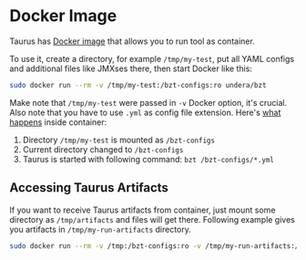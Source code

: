 # Docker Image

Taurus has [Docker image](https://hub.docker.com/r/undera/bzt/) that allows you to run tool as container.

To use it, create a directory, for example `/tmp/my-test`, put all YAML configs and additional files like JMXses there, then start Docker like this:

```bash
sudo docker run --rm -v /tmp/my-test:/bzt-configs:ro undera/bzt
```

Make note that `/tmp/my-test` were passed in `-v` Docker option, it's crucial. Also note that you have to use `.yml` as config file extension. Here's [what happens](https://github.com/Blazemeter/taurus/blob/master/Dockerfile) inside container:
 1. Directory `/tmp/my-test` is mounted as `/bzt-configs`
 1. Current directory changed to `/bzt-configs`
 1. Taurus is started with following command: `bzt /bzt-configs/*.yml`


## Accessing Taurus Artifacts
If you want to receive Taurus artifacts from container, just mount some directory as `/tmp/artifacts` and files will get there. Following example gives you artifacts in `/tmp/my-run-artifacts` directory.

```bash
sudo docker run --rm -v /tmp:/bzt-configs:ro -v /tmp/my-run-artifacts:/tmp/artifacts:rw undera/bzt
```